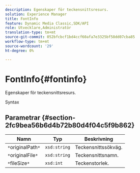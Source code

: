 ```yaml
---
description: Egenskaper för teckensnittsresurs.
solution: Experience Manager
title: FontInfo
feature: Dynamic Media Classic,SDK/API
role: Utvecklare,Administratör
translation-type: tm+mt
source-git-commit: 052bfcbcf1bd4ccf60afa7e3325bf58dd07cba85
workflow-type: tm+mt
source-wordcount: '29'
ht-degree: 0%

---
```



# FontInfo{#fontinfo}

Egenskaper för teckensnittsresurs.

Syntax

## Parametrar {#section-2fc9bea56b6d4b72b80d4f04c5f9b862}

| Namn | Typ | Beskrivning |
|---|---|---|
| `*`originalPath`*` | `xsd:string` | Teckensnittssökväg. |
| `*`originalFile`*` | `xsd:string` | Teckensnittsnamn. |
| `*`fileSize`*` | `xsd:int` | Teckenstorlek. |

